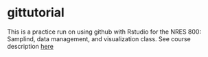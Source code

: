 # gittutorial

This is a practice run on using github with Rstudio for the NRES 800: Samplind, data management, and visualization class. See course description [here](https://bulletin.unl.edu/courses/NRES/800) 

